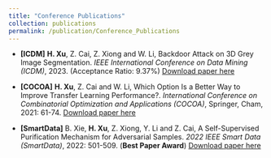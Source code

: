 ```yaml
---
title: "Conference Publications"
collection: publications
permalink: /publication/Conference_Publications
---
```


- **[ICDM]** **H. Xu**, Z. Cai, Z. Xiong and W. Li, Backdoor Attack on 3D Grey Image Segmentation. _IEEE International Conference on Data Mining (ICDM)_, 2023. (Acceptance Ratio: 9.37\%) [Download paper here](http://honghuixuhenry.github.io/files/ICDM.pdf)

- **[COCOA]** **H. Xu**, Z. Cai and W. Li, Which Option Is a Better Way to Improve Transfer Learning Performance?. _International Conference on Combinatorial Optimization and Applications (COCOA)_, Springer, Cham, 2021: 61-74. [Download paper here](http://honghuixuhenry.github.io/files/COCOA.pdf)

- **[SmartData]** B. Xie, **H. Xu**, Z. Xiong, Y. Li and Z. Cai, A Self-Supervised Purification Mechanism for Adversarial Samples. _2022 IEEE Smart Data (SmartData)_, 2022: 501-509. (**Best Paper Award**) [Download paper here](http://honghuixuhenry.github.io/files/SmartData.pdf)
